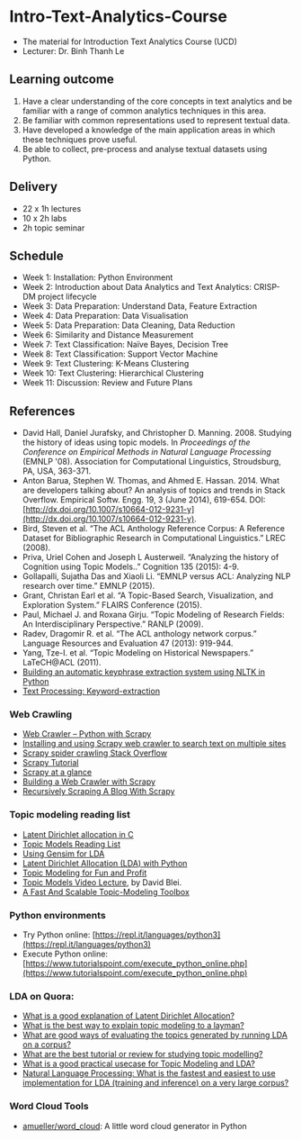# Intro-Text-Analytics-Course
- The material for Introduction Text Analytics Course (UCD)
- Lecturer: Dr. Binh Thanh Le

## Learning outcome

1. Have a clear understanding of the core concepts in text analytics and be familiar with a range of common analytics techniques in this area.
2. Be familiar with common representations used to represent textual data.
3. Have developed a knowledge of the main application areas in which these techniques prove useful.
4. Be able to collect, pre-process and analyse textual datasets using Python. 

## Delivery

- 22 x 1h lectures
- 10 x 2h labs
- 2h topic seminar

## Schedule

- Week 1: Installation: Python Environment
- Week 2: Introduction about Data Analytics and Text Analytics: CRISP-DM project lifecycle
- Week 3: Data Preparation: Understand Data, Feature Extraction
- Week 4: Data Preparation: Data Visualisation
- Week 5: Data Preparation: Data Cleaning, Data Reduction
- Week 6: Similarity and Distance Measurement
- Week 7: Text Classification: Naïve Bayes, Decision Tree
- Week 8: Text Classification: Support Vector Machine
- Week 9: Text Clustering: K-Means Clustering
- Week 10: Text Clustering: Hierarchical Clustering
- Week 11: Discussion: Review and Future Plans

## References

- David Hall, Daniel Jurafsky, and Christopher D. Manning. 2008. Studying the history of ideas using topic models. In *Proceedings of the Conference on Empirical Methods in Natural Language Processing* (EMNLP '08). Association for Computational Linguistics, Stroudsburg, PA, USA, 363-371.
- Anton Barua, Stephen W. Thomas, and Ahmed E. Hassan. 2014. What are developers talking about? An analysis of topics and trends in Stack Overflow. Empirical Softw. Engg. 19, 3 (June 2014), 619-654. DOI: [http://dx.doi.org/10.1007/s10664-012-9231-y](http://dx.doi.org/10.1007/s10664-012-9231-y).
- Bird, Steven et al. “The ACL Anthology Reference Corpus: A Reference Dataset for Bibliographic Research in Computational Linguistics.” LREC (2008).
- Priva, Uriel Cohen and Joseph L Austerweil. “Analyzing the history of Cognition using Topic Models..” Cognition 135 (2015): 4-9.
- Gollapalli, Sujatha Das and Xiaoli Li. “EMNLP versus ACL: Analyzing NLP research over time.” EMNLP (2015).
- Grant, Christan Earl et al. “A Topic-Based Search, Visualization, and Exploration System.” FLAIRS Conference (2015).
- Paul, Michael J. and Roxana Girju. “Topic Modeling of Research Fields: An Interdisciplinary Perspective.” RANLP (2009).
- Radev, Dragomir R. et al. “The ACL anthology network corpus.” Language Resources and Evaluation 47 (2013): 919-944.
- Yang, Tze-I. et al. “Topic Modeling on Historical Newspapers.” LaTeCH@ACL (2011).
- [Building an automatic keyphrase extraction system using NLTK in Python](https://in.pycon.org/cfp/2016/proposals/building-an-automatic-keyphrase-extraction-system-using-nltk-in-python~e9g4b/?ref=schedule)
- [Text Processing: Keyword-extraction](http://textprocessing.org/tag/keyword-extraction)

### Web Crawling

- [Web Crawler – Python with Scrapy](http://www.treselle.com/blog/web-crawler-python-with-scrapy/)
- [Installing and using Scrapy web crawler to search text on multiple sites](https://opensourcehacker.com/2011/03/08/installing-and-using-scrapy-web-crawler-to-search-text-on-multiple-sites/)
- [Scrapy spider crawling Stack Overflow](https://gist.github.com/pawelmhm/8917867)
- [Scrapy Tutorial](https://doc.scrapy.org/en/latest/intro/tutorial.html)
- [Scrapy at a glance](https://doc.scrapy.org/en/latest/intro/overview.html)
- [Building a Web Crawler with Scrapy](https://blog.siliconstraits.vn/building-web-crawler-scrapy/)
- [Recursively Scraping A Blog With Scrapy](https://techcrunch.com/2016/11/19/how-data-science-and-rocke)

### Topic modeling reading list

- [Latent Dirichlet allocation in C](http://www.cs.columbia.edu/~blei/lda-c/index.html)
- [Topic Models Reading List](http://www.biasedestimates.com/p/topic-models-reading-list.html)
- [Using Gensim for LDA](http://christop.club/2014/05/06/using-gensim-for-lda/)
- [Latent Dirichlet Allocation (LDA) with Python](https://rstudio-pubs-static.s3.amazonaws.com/79360_850b2a69980c4488b1db95987a24867a.html)
- [Topic Modeling for Fun and Profit](http://radimrehurek.com/topic_modeling_tutorial/2-TopicModeling.html)
- [Topic Models Video Lecture](http://videolectures.net/mlss09uk_blei_tm/), by David Blei.
- [A Fast And Scalable Topic-Modeling Toolbox](http://www.ics.uci.edu/~asuncion/software/fast.htm)

### Python environments

- Try Python online: [https://repl.it/languages/python3](https://repl.it/languages/python3)
- Execute Python online: [https://www.tutorialspoint.com/execute_python_online.php](https://www.tutorialspoint.com/execute_python_online.php)

### LDA on Quora:

- [What is a good explanation of Latent Dirichlet Allocation?](https://www.quora.com/What-is-a-good-explanation-of-Latent-Dirichlet-Allocation)
- [What is the best way to explain topic modeling to a layman?](https://www.quora.com/What-is-the-best-way-to-explain-topic-modeling-to-a-layman)
- [What are good ways of evaluating the topics generated by running LDA on a corpus?](https://www.quora.com/What-are-good-ways-of-evaluating-the-topics-generated-by-running-LDA-on-a-corpus)
- [What are the best tutorial or review for studying topic modelling?](https://www.quora.com/What-are-the-best-tutorial-or-review-for-studying-topic-modelling)
- [What is a good practical usecase for Topic Modeling and LDA?](https://www.quora.com/What-is-a-good-practical-usecase-for-Topic-Modeling-and-LDA)
- [Natural Language Processing: What is the fastest and easiest to use implementation for LDA (training and inference) on a very large corpus?](https://www.quora.com/Natural-Language-Processing-What-is-the-fastest-and-easiest-to-use-implementation-for-LDA-training-and-inference-on-a-very-large-corpus)

### Word Cloud Tools

- [amueller/word_cloud](https://github.com/amueller/word_cloud): A little word cloud generator in Python













